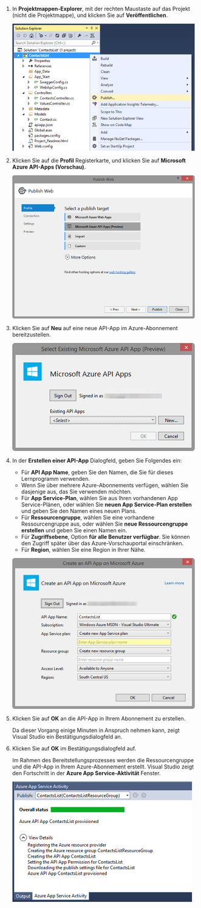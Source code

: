 1. In **Projektmappen-Explorer**, mit der rechten Maustaste auf das Projekt (nicht die Projektmappe), und klicken Sie auf **Veröffentlichen**. 

    ![Menüoption zur Projektveröffentlichung](./media/app-service-api-pub-web-create/20-publish-gesture-v3.png)

2. Klicken Sie auf die **Profil** Registerkarte, und klicken Sie auf **Microsoft Azure API-Apps (Vorschau)**. 

    ![Dialogfeld zur Webveröffentlichung](./media/app-service-api-pub-web-create/21-select-api-apps-for-deployment-v2.png)

3. Klicken Sie auf **Neu** auf eine neue API-App im Azure-Abonnement bereitzustellen.

    ![Dialogfeld zur Auswahl vorhandener API-Dienste](./media/app-service-api-pub-web-create/23-publish-to-apiapps-v3.png)

4. In der **Erstellen einer API-App** Dialogfeld, geben Sie Folgendes ein:

    - Für **API App Name**, geben Sie den Namen, die Sie für dieses Lernprogramm verwenden. 
    - Wenn Sie über mehrere Azure-Abonnements verfügen, wählen Sie dasjenige aus, das Sie verwenden möchten.
    - Für **App Service-Plan**, wählen Sie aus Ihren vorhandenen App Service-Plänen, oder wählen Sie **neuen App Service-Plan erstellen** und geben Sie den Namen eines neuen Plans. 
    - Für **Ressourcengruppe**, wählen Sie eine vorhandene Ressourcengruppe aus, oder wählen Sie **neue Ressourcengruppe erstellen** und geben Sie einen Namen ein. 
    - Für **Zugriffsebene**, Option **für alle Benutzer verfügbar**. Sie können den Zugriff später über das Azure-Vorschauportal einschränken.
    - Für **Region**, wählen Sie eine Region in Ihrer Nähe.  

    ![Dialogfeld zum Konfigurieren von Microsoft Azure Web-Apps](./media/app-service-api-pub-web-create/24-new-api-app-dialog-v3.png)

5. Klicken Sie auf **OK** an die API-App in Ihrem Abonnement zu erstellen. 

    Da dieser Vorgang einige Minuten in Anspruch nehmen kann, zeigt Visual Studio ein Bestätigungsdialogfeld an.  

6. Klicken Sie auf **OK** im Bestätigungsdialogfeld auf. 
 
    Im Rahmen des Bereitstellungsprozesses werden die Ressourcengruppe und die API-App in Ihrem Azure-Abonnement erstellt. Visual Studio zeigt den Fortschritt in der **Azure App Service-Aktivität** Fenster. 

    ![Statusbenachrichtigung über das Fenster "Azure App Service-Aktivität"](./media/app-service-api-pub-web-create/26-provisioning-success-v3.png)

